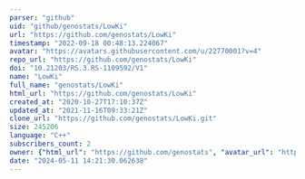 ```yaml
---
parser: "github"
uid: "github/genostats/LowKi"
url: "https://github.com/genostats/LowKi"
timestamp: "2022-09-18 00:48:13.224067"
avatar: "https://avatars.githubusercontent.com/u/22770001?v=4"
repo_url: "https://github.com/genostats/LowKi"
doi: "10.21203/RS.3.RS-1109592/V1"
name: "LowKi"
full_name: "genostats/LowKi"
html_url: "https://github.com/genostats/LowKi"
created_at: "2020-10-27T17:10:37Z"
updated_at: "2021-11-16T09:33:21Z"
clone_url: "https://github.com/genostats/LowKi.git"
size: 245206
language: "C++"
subscribers_count: 2
owner: {"html_url": "https://github.com/genostats", "avatar_url": "https://avatars.githubusercontent.com/u/22770001?v=4", "login": "genostats", "type": "Organization"}
date: "2024-05-11 14:21:30.062638"
---
```

